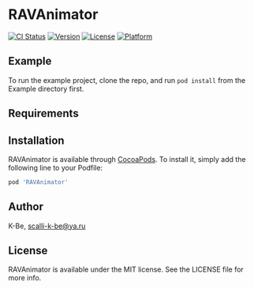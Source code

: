 # RAVAnimator

[![CI Status](https://img.shields.io/travis/K-Be/RAVAnimator.svg?style=flat)](https://travis-ci.org/K-Be/RAVAnimator)
[![Version](https://img.shields.io/cocoapods/v/RAVAnimator.svg?style=flat)](https://cocoapods.org/pods/RAVAnimator)
[![License](https://img.shields.io/cocoapods/l/RAVAnimator.svg?style=flat)](https://cocoapods.org/pods/RAVAnimator)
[![Platform](https://img.shields.io/cocoapods/p/RAVAnimator.svg?style=flat)](https://cocoapods.org/pods/RAVAnimator)

## Example

To run the example project, clone the repo, and run `pod install` from the Example directory first.

## Requirements

## Installation

RAVAnimator is available through [CocoaPods](https://cocoapods.org). To install
it, simply add the following line to your Podfile:

```ruby
pod 'RAVAnimator'
```

## Author

K-Be, scalli-k-be@ya.ru

## License

RAVAnimator is available under the MIT license. See the LICENSE file for more info.
